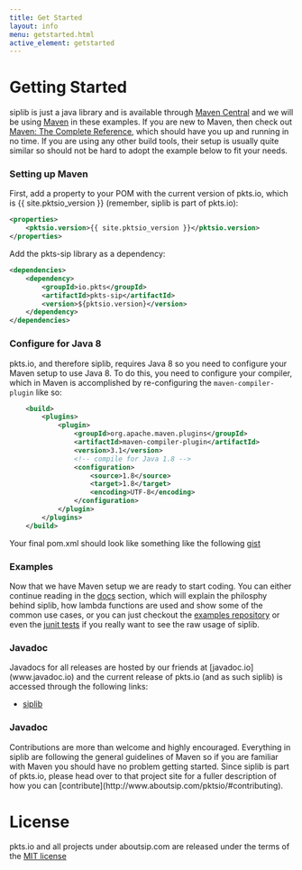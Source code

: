 ```yaml
---
title: Get Started
layout: info
menu: getstarted.html
active_element: getstarted
---
```


<h1 id="getting-started">Getting Started</h1>

siplib is just a java library and is available through [Maven Central](http://search.maven.org/) and we will be using [Maven](http://maven.apache.org/) in these examples. If you are new to Maven, then check out [Maven: The Complete Reference](http://books.sonatype.com/mvnref-book/reference/), which should have you up and running in no time. If you are using any other build tools, their setup is usually quite similar so should not be hard to adopt the example below to fit your needs.

<h3 id="getting-started-maven">Setting up Maven</h3>

First, add a property to your POM with the current version of pkts.io, which is {{ site.pktsio_version }} (remember, siplib is part of pkts.io):

``` xml
<properties>
    <pktsio.version>{{ site.pktsio_version }}</pktsio.version>
</properties>
```

Add the pkts-sip library as a dependency:

``` xml
<dependencies>
    <dependency>
        <groupId>io.pkts</groupId>
        <artifactId>pkts-sip</artifactId>
        <version>${pktsio.version}</version>
    </dependency>
</dependencies>
```

<h3 id="getting-started-java-8">Configure for Java 8</h3>

pkts.io, and therefore siplib, requires Java 8 so you need to configure your Maven setup to use Java 8. To do this, you need to configure your compiler, which in Maven is accomplished by re-configuring the `maven-compiler-plugin` like so:

```xml
    <build>
        <plugins>
            <plugin>
                <groupId>org.apache.maven.plugins</groupId>
                <artifactId>maven-compiler-plugin</artifactId>
                <version>3.1</version>
                <!-- compile for Java 1.8 -->
                <configuration>
                    <source>1.8</source>
                    <target>1.8</target>
                    <encoding>UTF-8</encoding>
                </configuration>
            </plugin>
        </plugins>
    </build>
```


Your final pom.xml should look like something like the following [gist](https://gist.github.com/aboutsip/286c89688d488185df09)

<h3 id="getting-started-examples">Examples</h3>

Now that we have Maven setup we are ready to start coding. You can either continue reading in the [docs](/docs) section, which will explain the philosphy behind siplib, how lambda functions are used and show some of the common use cases, or you can just checkout the [examples repository](https://github.com/aboutsip/pkts/tree/master/pkts-examples/src/main/java/io/pkts/examples/siplib) or even the [junit tests](https://github.com/aboutsip/pkts/tree/master/pkts-sip/src/test/java/io/pkts/packet/sip) if you really want to see the raw usage of siplib.

<h3 id="getting-started-javadoc">Javadoc</h3>
Javadocs for all releases are hosted by our friends at [javadoc.io](www.javadoc.io) and the current release of pkts.io (and as such siplib) is accessed through the following links:

 * [siplib](http://www.javadoc.io/doc/io.pkts/pkts-sip/{{page.pktsio_version}})

<h3 id="getting-started-contributing">Javadoc</h3>
Contributions are more than welcome and highly encouraged. Everything in siplib are following the general guidelines of Maven so if you are familiar with Maven you should have no problem getting started. Since siplib is part of pkts.io, please head over to that project site for a fuller description of how you can [contribute](http://www.aboutsip.com/pktsio/#contributing).

<h1 id="license">License</h1>
pkts.io and all projects under aboutsip.com are released under the terms of the <a href="http://en.wikipedia.org/wiki/MIT_License">MIT license

